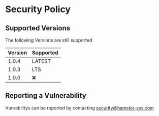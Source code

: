 # Security Policy

## Supported Versions

The following Versions are still supported

| Version | Supported          |
| ------- | ------------------ |
| 1.0.4   | LATEST             |
| 1.0.3   | LTS                |
| 1.0.0   | :x:                |

## Reporting a Vulnerability

Vunrabilitys can be reported by contacting security@hamster-sys.com
